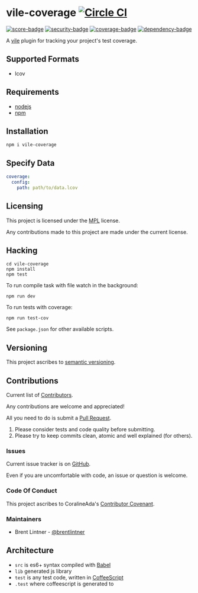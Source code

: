 # vile-coverage [![Circle CI](https://circleci.com/gh/brentlintner/vile-coverage.svg?style=svg&circle-token=99e11e5fda6649fe9d8ee644b3d1e1337322a5d6)](https://circleci.com/gh/brentlintner/vile-coverage)

[![score-badge](http://joffrey-baratheon.herokuapp.com/brentlintner/vile-coverage/badges/score?token=-1hqvssNyv6oFhXvWMy7)](http://joffrey-baratheon.herokuapp.com/brentlintner/vile-coverage) [![security-badge](http://joffrey-baratheon.herokuapp.com/brentlintner/vile-coverage/badges/security?token=-1hqvssNyv6oFhXvWMy7)](http://joffrey-baratheon.herokuapp.com/brentlintner/vile-coverage) [![coverage-badge](http://joffrey-baratheon.herokuapp.com/brentlintner/vile-coverage/badges/coverage?token=-1hqvssNyv6oFhXvWMy7)](http://joffrey-baratheon.herokuapp.com/brentlintner/vile-coverage) [![dependency-badge](http://joffrey-baratheon.herokuapp.com/brentlintner/vile-coverage/badges/dependency?token=-1hqvssNyv6oFhXvWMy7)](http://joffrey-baratheon.herokuapp.com/brentlintner/vile-coverage)

A [vile](http://vile.io) plugin for tracking your project's test coverage.

## Supported Formats

* lcov

## Requirements

- [nodejs](http://nodejs.org)
- [npm](http://npmjs.org)

## Installation

    npm i vile-coverage

## Specify Data

```yml
coverage:
  config:
    path: path/to/data.lcov
```

## Licensing

This project is licensed under the [MPL](https://www.mozilla.org/MPL/2.0) license.

Any contributions made to this project are made under the current license.

## Hacking

    cd vile-coverage
    npm install
    npm test

To run compile task with file watch in the background:

    npm run dev

To run tests with coverage:

    npm run test-cov

See `package.json` for other available scripts.

## Versioning

This project ascribes to [semantic versioning](http://semver.org).

## Contributions

Current list of [Contributors]().

Any contributions are welcome and appreciated!

All you need to do is submit a [Pull Request]().

1. Please consider tests and code quality before submitting.
2. Please try to keep commits clean, atomic and well explained (for others).

### Issues

Current issue tracker is on [GitHub]().

Even if you are uncomfortable with code, an issue or question is welcome.

### Code Of Conduct

This project ascribes to CoralineAda's [Contributor Covenant](https://github.com/CoralineAda/contributor_covenant).

### Maintainers

- Brent Lintner - [@brentlintner](http://github.com/brentlintner)

## Architecture

- `src` is es6+ syntax compiled with [Babel](https://babeljs.io)
- `lib` generated js library
- `test` is any test code, written in [CoffeeScript](http://coffeescript.org)
- `.test` where coffeescript is generated to
